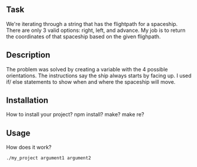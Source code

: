 ## Task
We're iterating through a string that has the flightpath for a spaceship. There are only 3 valid options: right, left, 
and advance. My job is to return the coordinates of that spaceship based on the given flighpath. 

## Description
The problem was solved by creating a variable with the 4 possible orientations. The instructions say the ship always starts by facing up.
I used if/ else statements to show when and where the spaceship will move. 

## Installation
How to install your project? npm install? make? make re?

## Usage
How does it work?
```
./my_project argument1 argument2

